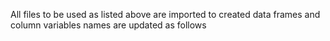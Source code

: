 All files to be used as listed above are imported to created data frames and column variables names are updated as follows

